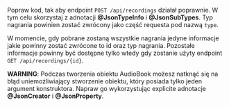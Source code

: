 Popraw kod, tak aby endpoint `POST /api/recordings` działał poprawnie. W tym celu skorzystaj z adnotacji **@JsonTypeInfo** i **@JsonSubTypes**. Typ nagrania powinien zostać zwrócony jako część requesta pod nazwą `type`.

W momencie, gdy pobrane zostaną wszystkie nagrania jedyne informacje jakie powinny zostać zwrócone to id oraz typ nagrania. Pozostałe informacje powinny być dostępne tylko wtedy gdy zostanie użyty endpoint `GET /api/recordings/{id}`.

**WARNING**: Podczas tworzenia obiektu AudioBook możesz natknąć się na błąd uniemożliwiający stworzenie obiektu, który posiada tylko jeden argument konstruktora. Napraw go wykorzystując explicite adnotacje **@JsonCreator** i **@JsonProperty**. 
